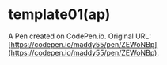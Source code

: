 # template01(ap)

A Pen created on CodePen.io. Original URL: [https://codepen.io/maddy55/pen/ZEWoNBp](https://codepen.io/maddy55/pen/ZEWoNBp).


